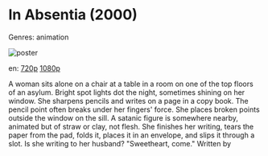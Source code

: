 # In Absentia (2000)

Genres: animation

![poster](http://image.tmdb.org/t/p/w500/gSeTuBO84IqQJSEY7CbpRYtiW46.jpg)

en:
  [720p](magnet:?xt=urn:btih:1E131689A19D494F03FA4EA6531410E67AF86207&tr=udp://glotorrents.pw:6969/announce&tr=udp://tracker.opentrackr.org:1337/announce&tr=udp://torrent.gresille.org:80/announce&tr=udp://tracker.openbittorrent.com:80&tr=udp://tracker.coppersurfer.tk:6969&tr=udp://tracker.leechers-paradise.org:6969&tr=udp://p4p.arenabg.ch:1337&tr=udp://tracker.internetwarriors.net:1337)
  [1080p](magnet:?xt=urn:btih:0DC1C48D4E4A5AFADEC7690CF26C08C48A349267&tr=udp://glotorrents.pw:6969/announce&tr=udp://tracker.opentrackr.org:1337/announce&tr=udp://torrent.gresille.org:80/announce&tr=udp://tracker.openbittorrent.com:80&tr=udp://tracker.coppersurfer.tk:6969&tr=udp://tracker.leechers-paradise.org:6969&tr=udp://p4p.arenabg.ch:1337&tr=udp://tracker.internetwarriors.net:1337)
  


A woman sits alone on a chair at a table in a room on one of the top floors of an asylum. Bright spot lights dot the night, sometimes shining on her window. She sharpens pencils and writes on a page in a copy book. The pencil point often breaks under her fingers' force. She places broken points outside the window on the sill. A satanic figure is somewhere nearby, animated but of straw or clay, not flesh. She finishes her writing, tears the paper from the pad, folds it, places it in an envelope, and slips it through a slot. Is she writing to her husband? "Sweetheart, come." Written by